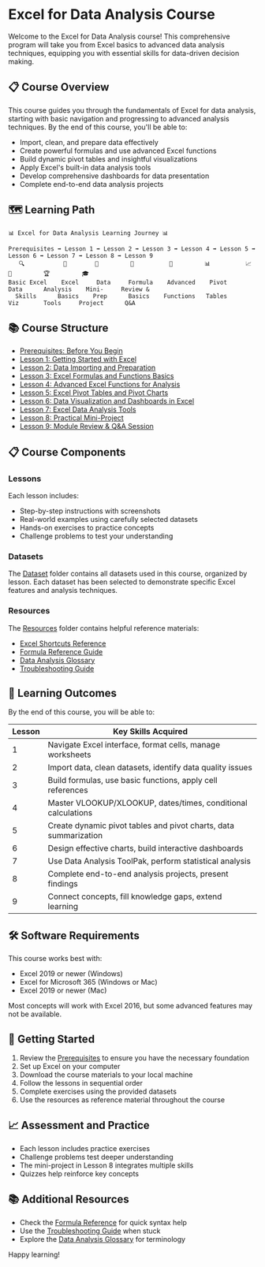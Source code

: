 # Excel for Data Analysis Course

Welcome to the Excel for Data Analysis course! This comprehensive program will take you from Excel basics to advanced data analysis techniques, equipping you with essential skills for data-driven decision making.

## 📋 Course Overview

This course guides you through the fundamentals of Excel for data analysis, starting with basic navigation and progressing to advanced analysis techniques. By the end of this course, you'll be able to:

- Import, clean, and prepare data effectively
- Create powerful formulas and use advanced Excel functions
- Build dynamic pivot tables and insightful visualizations
- Apply Excel's built-in data analysis tools
- Develop comprehensive dashboards for data presentation
- Complete end-to-end data analysis projects

## 🗺️ Learning Path

```
📊 Excel for Data Analysis Learning Journey 📊

Prerequisites ➡️ Lesson 1 ➡️ Lesson 2 ➡️ Lesson 3 ➡️ Lesson 4 ➡️ Lesson 5 ➡️ Lesson 6 ➡️ Lesson 7 ➡️ Lesson 8 ➡️ Lesson 9
   🔍           📝        🧹         🧮          🔢         📊          📈          🔬         🏆         🎓
Basic Excel    Excel     Data     Formula    Advanced    Pivot      Data      Analysis    Mini-     Review &
  Skills      Basics    Prep      Basics    Functions   Tables      Viz       Tools     Project      Q&A
```

## 📚 Course Structure

* [Prerequisites: Before You Begin](Prerequisites.md)
* [Lesson 1: Getting Started with Excel](Lesson1.md)
* [Lesson 2: Data Importing and Preparation](Lesson2.md)
* [Lesson 3: Excel Formulas and Functions Basics](Lesson3.md)
* [Lesson 4: Advanced Excel Functions for Analysis](Lesson4.md)
* [Lesson 5: Excel Pivot Tables and Pivot Charts](Lesson5.md)
* [Lesson 6: Data Visualization and Dashboards in Excel](Lesson6.md)
* [Lesson 7: Excel Data Analysis Tools](Lesson7.md)
* [Lesson 8: Practical Mini-Project](Lesson8.md)
* [Lesson 9: Module Review & Q&A Session](Lesson9.md)

## 📋 Course Components

### Lessons
Each lesson includes:
- Step-by-step instructions with screenshots
- Real-world examples using carefully selected datasets
- Hands-on exercises to practice concepts
- Challenge problems to test your understanding

### Datasets
The [Dataset](Dataset/README.md) folder contains all datasets used in this course, organized by lesson. Each dataset has been selected to demonstrate specific Excel features and analysis techniques.

### Resources
The [Resources](Resources/) folder contains helpful reference materials:
- [Excel Shortcuts Reference](Resources/ExcelShortcuts.md)
- [Formula Reference Guide](Resources/FormulaReference.md)
- [Data Analysis Glossary](Resources/DataAnalysisGlossary.md)
- [Troubleshooting Guide](Resources/TroubleshootingGuide.md)

## 📝 Learning Outcomes

By the end of this course, you will be able to:

| Lesson | Key Skills Acquired |
|--------|-------------------|
| 1 | Navigate Excel interface, format cells, manage worksheets |
| 2 | Import data, clean datasets, identify data quality issues |
| 3 | Build formulas, use basic functions, apply cell references |
| 4 | Master VLOOKUP/XLOOKUP, dates/times, conditional calculations |
| 5 | Create dynamic pivot tables and pivot charts, data summarization |
| 6 | Design effective charts, build interactive dashboards |
| 7 | Use Data Analysis ToolPak, perform statistical analysis |
| 8 | Complete end-to-end analysis projects, present findings |
| 9 | Connect concepts, fill knowledge gaps, extend learning |

## 🛠️ Software Requirements

This course works best with:
- Excel 2019 or newer (Windows)
- Excel for Microsoft 365 (Windows or Mac)
- Excel 2019 or newer (Mac)

Most concepts will work with Excel 2016, but some advanced features may not be available.

## 🚀 Getting Started

1. Review the [Prerequisites](Prerequisites.md) to ensure you have the necessary foundation
2. Set up Excel on your computer
3. Download the course materials to your local machine
4. Follow the lessons in sequential order
5. Complete exercises using the provided datasets
6. Use the resources as reference material throughout the course

## 📈 Assessment and Practice

- Each lesson includes practice exercises
- Challenge problems test deeper understanding
- The mini-project in Lesson 8 integrates multiple skills
- Quizzes help reinforce key concepts

## 📚 Additional Resources

- Check the [Formula Reference](Resources/FormulaReference.md) for quick syntax help
- Use the [Troubleshooting Guide](Resources/TroubleshootingGuide.md) when stuck
- Explore the [Data Analysis Glossary](Resources/DataAnalysisGlossary.md) for terminology

Happy learning!
